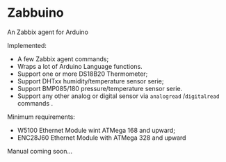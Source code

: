 # Zabbuino
An Zabbix agent for Arduino

Implemented:
- A few Zabbix agent commands;
- Wraps a lot of Arduino Language functions.
- Support one or more DS18B20 Thermometer;
- Support DHTxx humidity/temperature sensor serie;
- Support BMP085/180 pressure/temperature sensor serie.
- Support any other analog or digital sensor via `analogread` /`digitalread` commands .

Minimum requirements: 
- W5100 Ethernet Module wint ATMega 168 and upward;
- ENC28J60 Ethernet Module with ATMega 328 and upward

Manual coming soon...

